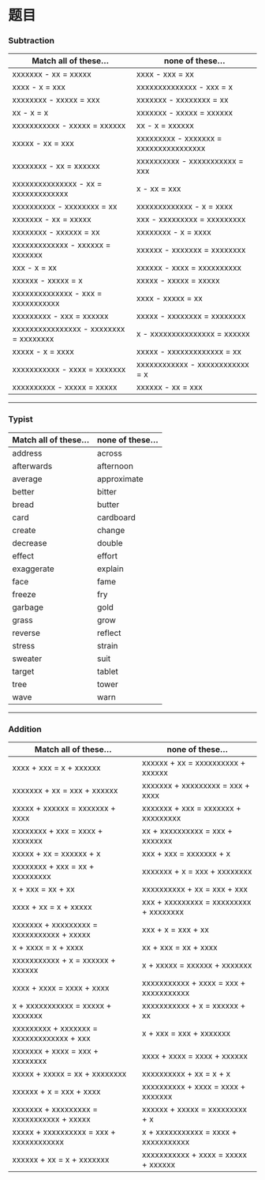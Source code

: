# 题目
### Subtraction
Match all of these… | none of these…
---|---
xxxxxxx - xx = xxxxx                   | xxxx - xxx = xx
xxxx - x = xxx                         | xxxxxxxxxxxxxx - xxx = x
xxxxxxxx - xxxxx = xxx                 | xxxxxxx - xxxxxxxx = xx
xx - x = x                             | xxxxxxx - xxxxx = xxxxxx
xxxxxxxxxxx - xxxxx = xxxxxx           | xx - x = xxxxxx
xxxxx - xx = xxx                       | xxxxxxxxx - xxxxxxx = xxxxxxxxxxxxxxxx
xxxxxxxx - xx = xxxxxx                 | xxxxxxxxxx - xxxxxxxxxxx = xxx
xxxxxxxxxxxxxxx - xx = xxxxxxxxxxxxx   | x - xx = xxx
xxxxxxxxxx - xxxxxxxx = xx             | xxxxxxxxxxxxx - x = xxxx
xxxxxxx - xx = xxxxx                   | xxx - xxxxxxxxx = xxxxxxxxx
xxxxxxxx - xxxxxx = xx                 | xxxxxxxx - x = xxxx
xxxxxxxxxxxxx - xxxxxx = xxxxxxx       | xxxxxx - xxxxxxx = xxxxxxxx
xxx - x = xx                           | xxxxxx - xxxx = xxxxxxxxxx
xxxxxx - xxxxx = x                     | xxxxx - xxxxx = xxxxx
xxxxxxxxxxxxxx - xxx = xxxxxxxxxxx     | xxxx - xxxxx = xx
xxxxxxxxx - xxx = xxxxxx               | xxxxx - xxxxxxxx = xxxxxxxx
xxxxxxxxxxxxxxxx - xxxxxxxx = xxxxxxxx | x - xxxxxxxxxxxxxxx = xxxxxx
xxxxx - x = xxxx                       | xxxxx - xxxxxxxxxxxxx = xx
xxxxxxxxxxx - xxxx = xxxxxxx           | xxxxxxxxxxxx - xxxxxxxxxxxx = x
xxxxxxxxxx - xxxxx = xxxxx             | xxxxxx - xx = xxx

---
### Typist
Match all of these… | none of these…
---|---
address    | across
afterwards | afternoon
average    | approximate
better     | bitter
bread      | butter
card       | cardboard
create     | change
decrease   | double
effect     | effort
exaggerate | explain
face       | fame
freeze     | fry
garbage    | gold
grass      | grow
reverse    | reflect
stress     | strain
sweater    | suit
target     | tablet
tree       | tower
wave       | warn

---
### Addition
Match all of these… | none of these…
---|---
xxxx + xxx = x + xxxxxx                   | xxxxxx + xx = xxxxxxxxxx + xxxxxx
xxxxxxx + xx = xxx + xxxxxx               | xxxxxxx + xxxxxxxxx = xxx + xxxx
xxxxx + xxxxxx = xxxxxxx + xxxx           | xxxxxxx + xxx = xxxxxxx + xxxxxxxxx
xxxxxxxx + xxx = xxxx + xxxxxxx           | xx + xxxxxxxxxx = xxx + xxxxxxx
xxxxx + xx = xxxxxx + x                   | xxx + xxx = xxxxxxx + x
xxxxxxxx + xxx = xx + xxxxxxxxx           | xxxxxxx + x = xxx + xxxxxxxx
x + xxx = xx + xx                         | xxxxxxxxxx + xx = xxx + xxx
xxxx + xx = x + xxxxx                     | xxx + xxxxxxxxx = xxxxxxxxx + xxxxxxxx
xxxxxxx + xxxxxxxxx = xxxxxxxxxxx + xxxxx | xxx + x = xxx + xx
x + xxxx = x + xxxx                       | xx + xxx = xx + xxxx
xxxxxxxxxxx + x = xxxxxx + xxxxxx         | x + xxxxx = xxxxxx + xxxxxxx
xxxx + xxxx = xxxx + xxxx                 | xxxxxxxxxxx + xxxx = xxx + xxxxxxxxxxx
x + xxxxxxxxxxx = xxxxx + xxxxxxx         | xxxxxxxxxxx + x = xxxxxx + xx
xxxxxxxxx + xxxxxxx = xxxxxxxxxxxxx + xxx | x + xxx = xxx + xxxxxxx
xxxxxxx + xxxx = xxx + xxxxxxxx           | xxxx + xxxx = xxxx + xxxxxx
xxxxx + xxxxx = xx + xxxxxxxx             | xxxxxxxxxx + xx = x + x
xxxxxx + x = xxx + xxxx                   | xxxxxxxxxx + xxxx = xxxx + xxxxxxx
xxxxxxx + xxxxxxxxx = xxxxxxxxxxx + xxxxx | xxxxxx + xxxxx = xxxxxxxxx + x
xxxxx + xxxxxxxxxx = xxx + xxxxxxxxxxxx   | x + xxxxxxxxxxx = xxxx + xxxxxxxxxxx
xxxxxx + xx = x + xxxxxxx                 | xxxxxxxxxxx + xxxx = xxxxx + xxxxxx
